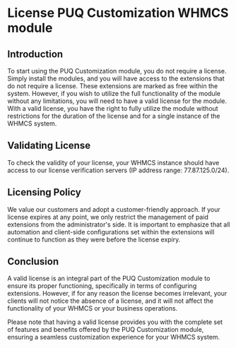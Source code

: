 # License PUQ Customization WHMCS module

## Introduction

To start using the PUQ Customization module, you do not require a license. Simply install the modules, and you will have access to the extensions that do not require a license. These extensions are marked as free within the system. However, if you wish to utilize the full functionality of the module without any limitations, you will need to have a valid license for the module. With a valid license, you have the right to fully utilize the module without restrictions for the duration of the license and for a single instance of the WHMCS system.

## Validating License

To check the validity of your license, your WHMCS instance should have access to our license verification servers (IP address range: 77.87.125.0/24).

## Licensing Policy

We value our customers and adopt a customer-friendly approach. If your license expires at any point, we only restrict the management of paid extensions from the administrator's side. It is important to emphasize that all automation and client-side configurations set within the extensions will continue to function as they were before the license expiry.

## Conclusion

A valid license is an integral part of the PUQ Customization module to ensure its proper functioning, specifically in terms of configuring extensions. However, if for any reason the license becomes irrelevant, your clients will not notice the absence of a license, and it will not affect the functionality of your WHMCS or your business operations.

Please note that having a valid license provides you with the complete set of features and benefits offered by the PUQ Customization module, ensuring a seamless customization experience for your WHMCS system.